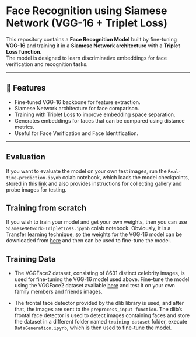 # Face Recognition using Siamese Network (VGG-16 + Triplet Loss)

This repository contains a **Face Recognition Model** built by fine-tuning **VGG-16** and training it in a **Siamese Network architecture** with a **Triplet Loss function**.  
The model is designed to learn discriminative embeddings for face verification and recognition tasks.

---

## 🚀 Features
- Fine-tuned VGG-16 backbone for feature extraction.
- Siamese Network architecture for face comparison.
- Training with Triplet Loss to improve embedding space separation.
- Generates embeddings for faces that can be compared using distance metrics.
- Useful for Face Verification and Face Identification.

---

## Evaluation

If you want to evaluate the model on your own test images, run the `Real-time-prediction.ipynb` colab notebook, which loads the model checkpoints, stored in this [link]() and also provides instructions for collecting gallery and probe images for testing.

## Training from scratch

If you wish to train your model and get your own weights, then you can use `SiameseNetwork-TripletLoss.ipynb` colab notebook. Obviously, it is a Transfer learning technique, so the weights for the VGG-16 model can be downloaded from [here]() and then can be used to fine-tune the model.

## Training Data

- The VGGFace2 dataset, consisting of 8631 distinct celebrity images, is used for fine-tuning the VGG-16 model used above. Fine-tune the model using the VGGFace2 dataset       available [here]() and test it on your own family members and friends images.

- The frontal face detector provided by the dlib library is used, and after that, the images are sent to the `preprocess_input function`. The dlib’s frontal face detector is   used to detect images containing faces and store the dataset in a different folder named `training dataset` folder, execute `DataGeneration.ipynb`, which is then used to     fine-tune the model.
